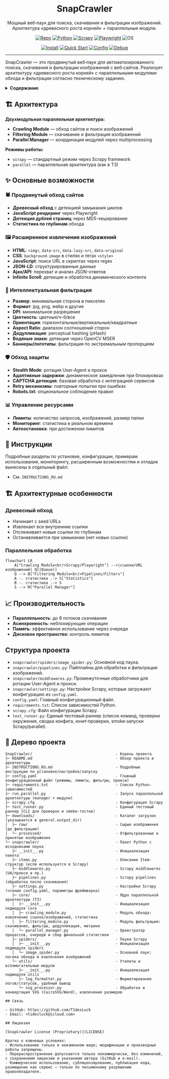 <div align="center">

<h1>SnapCrawler</h1>

<p>
Мощный веб‑паук для поиска, скачивания и фильтрации изображений. Архитектура «древесного роста корней» + параллельные модули.
</p>

<p>
  <a href="https://github.com/T1desLuck/SnapCrawler"><img alt="Repo" src="https://img.shields.io/badge/GitHub-Repository-black?logo=github"></a>
  <a href="https://www.python.org/"><img alt="Python" src="https://img.shields.io/badge/Python-3.10%2B-3776AB?logo=python&logoColor=white"></a>
  <a href="https://scrapy.org/"><img alt="Scrapy" src="https://img.shields.io/badge/Scrapy-ready-60A839?logo=scrapy&logoColor=white"></a>
  <a href="https://playwright.dev/python/"><img alt="Playwright" src="https://img.shields.io/badge/Playwright-optional-2EAD33?logo=microsoftedge&logoColor=white"></a>
  <img alt="OS" src="https://img.shields.io/badge/OS-Windows%20|%20macOS%20|%20Linux-555">
</p>

<p>
  <a href="INSTRUCTIONS_RU.md#1-установка"><img alt="Install" src="https://img.shields.io/badge/Установка-быстрый%20старт-blue"></a>
  <a href="INSTRUCTIONS_RU.md#2-быстрый-старт"><img alt="Quick Start" src="https://img.shields.io/badge/Быстрый%20старт-run-success"></a>
  <a href="INSTRUCTIONS_RU.md#3-конфигурация-configyaml"><img alt="Config" src="https://img.shields.io/badge/Конфигурация-config.yaml-orange"></a>
  <a href="INSTRUCTIONS_RU.md#7-отладка"><img alt="Debug" src="https://img.shields.io/badge/Отладка-logs%20%26%20profiling-lightgrey"></a>
</p>

</div>

---

SnapCrawler — это продвинутый веб‑паук для автоматизированного поиска, скачивания и фильтрации изображений с веб‑сайтов. Реализует архитектуру «древесного роста корней» с параллельными модулями обхода и фильтрации согласно техническому заданию.

<details>
  <summary><b>Содержание</b></summary>

  - [🏗️ Архитектура](#-архитектура)
  - [✨ Основные возможности](#-основные-возможности)
  - [📖 Инструкции](#-инструкции)
  - [🏗️ Архитектурные особенности](#-архитектурные-особенности)
  - [📈 Производительность](#-производительность)
  - [Структура проекта](#структура-проекта)
  - [📁 Дерево проекта](#-дерево-проекта)
  - [Связь](#связь)
  - [Лицензия](#лицензия)

</details>

## 🏗️ Архитектура

**Двухмодульная параллельная архитектура:**
- **Crawling Module** — обход сайтов и поиск изображений
- **Filtering Module** — скачивание и фильтрация изображений
- **Parallel Manager** — координация модулей через multiprocessing

**Режимы работы:**
- `scrapy` — стандартный режим через Scrapy framework
- `parallel` — параллельная архитектура (как в ТЗ)

## ✨ Основные возможности

### 🕷️ Продвинутый обход сайтов
- **Древесный обход** с детекцией замыкания циклов
- **JavaScript рендеринг** через Playwright
- **Детекция дублей страниц** через MD5-хеширование
- **Статистика по глубинам** обхода

### 🖼️ Расширенное извлечение изображений
- **HTML**: `<img>`, `data-src`, `data-lazy-src`, `data-original`
- **CSS**: `background-image` в стилях и тегах `<style>`
- **JavaScript**: поиск URL в скриптах через regex
- **JSON-LD**: структурированные данные
- **Ajax/API**: перехват и анализ JSON-ответов
- **Infinite Scroll**: детекция и обработка динамического контента

### 🎯 Интеллектуальная фильтрация
- **Размер**: минимальная сторона в пикселях
- **Формат**: jpg, png, webp и другие
- **DPI**: минимальное разрешение
- **Цветность**: цветные/ч-б/все
- **Ориентация**: горизонтальные/вертикальные/квадратные
- **Aspect Ratio**: диапазон соотношений сторон
- **Дедупликация**: perceptual hashing (pHash)
- **Водяные знаки**: детекция через OpenCV MSER
- **Баннеры/логотипы**: фильтрация по экстремальным пропорциям

### 🛡️ Обход защиты
- **Stealth Mode**: ротация User-Agent и прокси
- **Адаптивные задержки**: динамическое замедление при блокировках
- **CAPTCHA детекция**: базовая обработка с интеграцией сервисов
- **Retry механизмы**: повторные попытки при ошибках
- **Robots.txt**: опциональное соблюдение правил

### 📊 Управление ресурсами
- **Лимиты**: количество запросов, изображений, размер папки
- **Мониторинг**: статистика в реальном времени
- **Автоостановка**: при достижении лимитов

## 📖 Инструкции

Подробные разделы по установке, конфигурации, примерам использования, мониторингу, расширенным возможностям и отладке вынесены в отдельный файл:

- См. `INSTRUCTIONS_RU.md`

## 🏗️ Архитектурные особенности

### Древесный обход
- Начинает с seed URLs
- Извлекает все внутренние ссылки
- Отслеживает новые ссылки по глубинам
- Останавливается при замыкании (нет новых ссылок)

### Параллельная обработка
```mermaid
flowchart LR
    A["Crawling Module<br/>Scrapy/Playwright"] -->|ссылки/URL изображений| Q[(Queue)]
    Q --> B["Filtering Module<br/>Pipelines/Filters"]
    A -. статиcтика .-> S["Statistics"]
    B -. статиcтика .-> S
    S --> M["Parallel Manager"]
```

## 📈 Производительность

- **Параллельность**: до 8 потоков скачивания
- **Асинхронность**: неблокирующие операции
- **Память**: эффективное использование через очереди
- **Дисковое пространство**: контроль лимитов

 

## Структура проекта

- `snapcrawler/spiders/image_spider.py`: Основной код паука.
- `snapcrawler/pipelines.py`: Пайплайны для обработки и фильтрации изображений.
- `snapcrawler/middlewares.py`: Промежуточные обработчики для ротации User-Agent и прокси.
- `snapcrawler/settings.py`: Настройки Scrapy, которые загружают конфигурацию из `config.yaml`.
- `config.yaml`: Главный конфигурационный файл.
- `requirements.txt`: Список зависимостей Python.
- `scrapy.cfg`: Файл конфигурации Scrapy.
- `test_runner.py`: Единый тестовый раннер (список команд, проверки окружения, сводка конфига, юнит‑проверки, smoke‑запуски Scrapy/parallel).

## 📁 Дерево проекта

```text
SnapCrawler/                                     - Корень проекта
├─ README.md                                     - Обзор проекта и архитектуры
├─ INSTRUCTIONS_RU.md                            - Подробные инструкции по установке/настройке/запуску
├─ config.yaml                                   - Главный конфигурационный файл (режимы, лимиты, фильтры, прокси)
├─ requirements.txt                              - Список Python-зависимостей
├─ run_parallel.py                               - Запуск параллельной архитектуры (manager + модули)
├─ scrapy.cfg                                    - Конфигурация Scrapy
├─ test_runner.py                                - Единый тестовый раннер (CLI для проверок и smoke-тестов)
├─ downloads/                                    - Каталог загрузок (указывается в general.output_dir)
│  ├─ raw/                                       - Сырые изображения (до фильтрации)
│  └─ processed/                                 - Отфильтрованные и принятые изображения
└─ snapcrawler/                                  - Пакет Python с исходниками паука
   ├─ __init__.py                                - Инициализация пакета
   ├─ items.py                                   - Описание Item-структур (если используется в Scrapy)
   ├─ middlewares.py                             - Scrapy middlewares (UA/прокси и пр.)
   ├─ pipelines.py                               - Scrapy pipelines (обработка после скачивания)
   ├─ settings.py                                - Настройки Scrapy (чтение config.yaml, параметры фреймворка)
   ├─ core/                                      - Ядро параллельной архитектуры (ТЗ)
   │  ├─ __init__.py                             - Инициализация подмодуля core
   │  ├─ crawling_module.py                      - Модуль обхода: извлечение ссылок/изображений, статистика
   │  ├─ filtering_module.py                     - Модуль фильтрации: скачивание, фильтры, дедупликация, метрики
   │  └─ parallel_manager.py                     - Оркестратор процессов, очереди и сбор финальной статистики
   ├─ spiders/                                   - Пауки Scrapy
   │  ├─ __init__.py                             - Инициализация подмодуля spiders
   │  └─ image_spider.py                         - Основной паук: логика обхода и извлечения изображений
   └─ utils/                                     - Утилиты и вспомогательные модули
      ├─ __init__.py                             - Инициализация подмодуля utils
      ├─ log_formatter.py                        - Форматирование логов/статусов, удобный вывод
      └─ svg_processor.py                        - Обработка и конвертация SVG (CairoSVG/Wand), извлечение размеров

## Связь

- GitHub: https://github.com/T1desLuck
- Email: <tidesluck@icloud.com>

## Лицензия

[SnapCrawler License (Proprietary)](LICENSE)

Кратко о ключевых условиях:
- Использование только в неизменном виде; модификации и производные работы запрещены.
- Перераспространение допускается только некоммерчески, без изменений, с сохранением лицензии и указанием автора (GitHub и e‑mail).
- Коммерческое использование, сублицензирование, публикация кода, размещение как сервис — только по письменному разрешению правообладателя.
